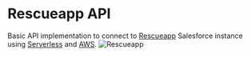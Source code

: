 # Rescueapp API
Basic API implementation to connect to [Rescueapp](https://rescueapp.es) Salesforce instance using [Serverless](https://serverless.com/) and [AWS](https://aws.amazon.com/).
![Rescueapp](https://rescueapp.es/_nuxt/img/6d47846.jpg)
